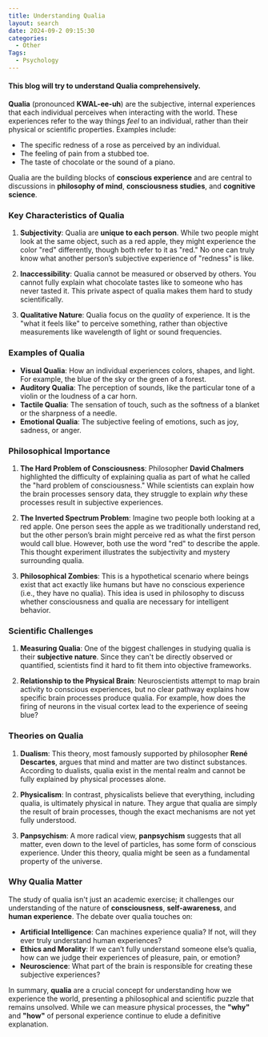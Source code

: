 ```yaml
---
title: Understanding Qualia
layout: search
date: 2024-09-2 09:15:30
categories:
  - Other
Tags:
  - Psychology
---
```



#### This blog will try to understand Qualia comprehensively.

**Qualia** (pronounced **KWAL-ee-uh**) are the subjective, internal experiences that each individual perceives when interacting with the world. These experiences refer to the way things *feel* to an individual, rather than their physical or scientific properties. Examples include:
- The specific redness of a rose as perceived by an individual.
- The feeling of pain from a stubbed toe.
- The taste of chocolate or the sound of a piano.

Qualia are the building blocks of **conscious experience** and are central to discussions in **philosophy of mind**, **consciousness studies**, and **cognitive science**.

### Key Characteristics of Qualia

1. **Subjectivity**: Qualia are **unique to each person**. While two people might look at the same object, such as a red apple, they might experience the color "red" differently, though both refer to it as "red." No one can truly know what another person’s subjective experience of "redness" is like.

2. **Inaccessibility**: Qualia cannot be measured or observed by others. You cannot fully explain what chocolate tastes like to someone who has never tasted it. This private aspect of qualia makes them hard to study scientifically.

3. **Qualitative Nature**: Qualia focus on the *quality* of experience. It is the "what it feels like" to perceive something, rather than objective measurements like wavelength of light or sound frequencies.

### Examples of Qualia

- **Visual Qualia**: How an individual experiences colors, shapes, and light. For example, the blue of the sky or the green of a forest.
- **Auditory Qualia**: The perception of sounds, like the particular tone of a violin or the loudness of a car horn.
- **Tactile Qualia**: The sensation of touch, such as the softness of a blanket or the sharpness of a needle.
- **Emotional Qualia**: The subjective feeling of emotions, such as joy, sadness, or anger.

### Philosophical Importance

1. **The Hard Problem of Consciousness**: Philosopher **David Chalmers** highlighted the difficulty of explaining qualia as part of what he called the "hard problem of consciousness." While scientists can explain how the brain processes sensory data, they struggle to explain *why* these processes result in subjective experiences.

2. **The Inverted Spectrum Problem**: Imagine two people both looking at a red apple. One person sees the apple as we traditionally understand red, but the other person’s brain might perceive red as what the first person would call blue. However, both use the word "red" to describe the apple. This thought experiment illustrates the subjectivity and mystery surrounding qualia.

3. **Philosophical Zombies**: This is a hypothetical scenario where beings exist that act exactly like humans but have no conscious experience (i.e., they have no qualia). This idea is used in philosophy to discuss whether consciousness and qualia are necessary for intelligent behavior.

### Scientific Challenges

1. **Measuring Qualia**: One of the biggest challenges in studying qualia is their **subjective nature**. Since they can't be directly observed or quantified, scientists find it hard to fit them into objective frameworks.

2. **Relationship to the Physical Brain**: Neuroscientists attempt to map brain activity to conscious experiences, but no clear pathway explains how specific brain processes produce qualia. For example, how does the firing of neurons in the visual cortex lead to the experience of seeing blue?

### Theories on Qualia

1. **Dualism**: This theory, most famously supported by philosopher **René Descartes**, argues that mind and matter are two distinct substances. According to dualists, qualia exist in the mental realm and cannot be fully explained by physical processes alone.

2. **Physicalism**: In contrast, physicalists believe that everything, including qualia, is ultimately physical in nature. They argue that qualia are simply the result of brain processes, though the exact mechanisms are not yet fully understood.

3. **Panpsychism**: A more radical view, **panpsychism** suggests that all matter, even down to the level of particles, has some form of conscious experience. Under this theory, qualia might be seen as a fundamental property of the universe.

### Why Qualia Matter

The study of qualia isn't just an academic exercise; it challenges our understanding of the nature of **consciousness**, **self-awareness**, and **human experience**. The debate over qualia touches on:
- **Artificial Intelligence**: Can machines experience qualia? If not, will they ever truly understand human experiences?
- **Ethics and Morality**: If we can’t fully understand someone else’s qualia, how can we judge their experiences of pleasure, pain, or emotion?
- **Neuroscience**: What part of the brain is responsible for creating these subjective experiences?

In summary, **qualia** are a crucial concept for understanding how we experience the world, presenting a philosophical and scientific puzzle that remains unsolved. While we can measure physical processes, the **"why"** and **"how"** of personal experience continue to elude a definitive explanation.
